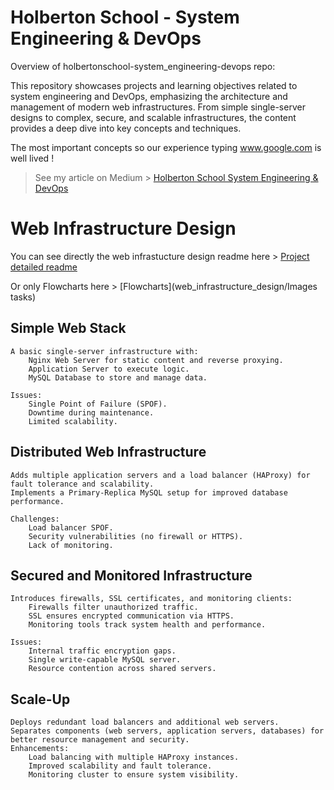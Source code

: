 # Holberton School - System Engineering & DevOps

Overview of holbertonschool-system_engineering-devops repo:

This repository showcases projects and learning objectives related to system engineering and DevOps, emphasizing the architecture and management of modern web infrastructures. From simple single-server designs to complex, secure, and scalable infrastructures, the content provides a deep dive into key concepts and techniques.

The most important concepts so our experience typing www.google.com is well lived !
> See my article on Medium > [Holberton School System Engineering & DevOps](https://github.com/Bomays/holbertonschool-system_engineering-devops/tree/main)


# Web Infrastructure Design

You can see directly the web infrastucture design readme here >
[Project detailed readme](web_infrastructure_design/README.md)

Or only Flowcharts here > 
[Flowcharts](web_infrastructure_design/Images tasks)


## Simple Web Stack

    A basic single-server infrastructure with:
        Nginx Web Server for static content and reverse proxying.
        Application Server to execute logic.
        MySQL Database to store and manage data.
        
    Issues:
        Single Point of Failure (SPOF).
        Downtime during maintenance.
        Limited scalability.

## Distributed Web Infrastructure

    Adds multiple application servers and a load balancer (HAProxy) for fault tolerance and scalability.
    Implements a Primary-Replica MySQL setup for improved database performance.
    
    Challenges:
        Load balancer SPOF.
        Security vulnerabilities (no firewall or HTTPS).
        Lack of monitoring.

## Secured and Monitored Infrastructure

    Introduces firewalls, SSL certificates, and monitoring clients:
        Firewalls filter unauthorized traffic.
        SSL ensures encrypted communication via HTTPS.
        Monitoring tools track system health and performance.

    Issues:
        Internal traffic encryption gaps.
        Single write-capable MySQL server.
        Resource contention across shared servers.

## Scale-Up

    Deploys redundant load balancers and additional web servers.
    Separates components (web servers, application servers, databases) for better resource management and security.
    Enhancements:
        Load balancing with multiple HAProxy instances.
        Improved scalability and fault tolerance.
        Monitoring cluster to ensure system visibility.

